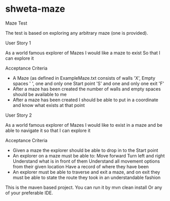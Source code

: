 # shweta-maze
Maze Test

The test is based on exploring any arbitrary maze (one is provided).

User Story 1

As a world famous explorer of Mazes I would like a maze to exist
So that I can explore it

Acceptance Criteria

* A Maze (as defined in ExampleMaze.txt consists of walls 'X', Empty spaces ' ', one and only one Start point 'S' and one and only one exit 'F'
* After a maze has been created the number of walls and empty spaces should be available to me
* After a maze has been created I should be able to put in a coordinate and know what exists at that point

User Story 2

As a world famous explorer of Mazes I would like to exist in a maze and be able to navigate it so that I can explore it

Acceptance Criteria

* Given a maze the explorer should be able to drop in to the Start point
* An explorer on a maze must be able to:
    Move forward
    Turn left and right
    Understand what is in front of them
    Understand all movement options from their given location
    Have a record of where they have been
* An explorer must be able to traverse and exit a maze, and on exit they must be able to state the route they took in an understandable fashion


This is the maven based project. You can run it by mvn clean install Or any of your preferable IDE.
